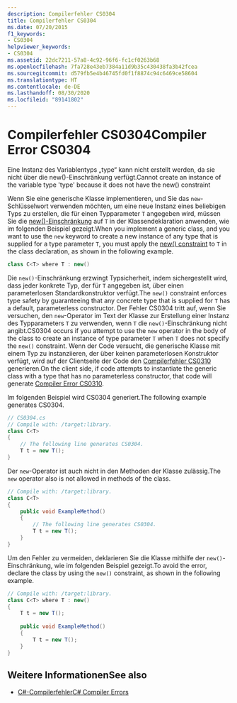 ```yaml
---
description: Compilerfehler CS0304
title: Compilerfehler CS0304
ms.date: 07/20/2015
f1_keywords:
- CS0304
helpviewer_keywords:
- CS0304
ms.assetid: 22dc7211-57a8-4c92-96f6-fc1cf0263b68
ms.openlocfilehash: 7fa728e43eb7384a11d9b35c430438fa3b42fcea
ms.sourcegitcommit: d579fb5e4b46745fd0f1f8874c94c6469ce58604
ms.translationtype: HT
ms.contentlocale: de-DE
ms.lasthandoff: 08/30/2020
ms.locfileid: "89141802"
---
```

# <a name="compiler-error-cs0304"></a><span data-ttu-id="56b76-103">Compilerfehler CS0304</span><span class="sxs-lookup"><span data-stu-id="56b76-103">Compiler Error CS0304</span></span>

<span data-ttu-id="56b76-104">Eine Instanz des Variablentyps „type“ kann nicht erstellt werden, da sie nicht über die new()-Einschränkung verfügt.</span><span class="sxs-lookup"><span data-stu-id="56b76-104">Cannot create an instance of the variable type 'type' because it does not have the new() constraint</span></span>  
  
 <span data-ttu-id="56b76-105">Wenn Sie eine generische Klasse implementieren, und Sie das `new`-Schlüsselwort verwenden möchten, um eine neue Instanz eines beliebigen Typs zu erstellen, die für einen Typparameter `T` angegeben wird, müssen Sie die [new()-Einschränkung](../keywords/new-constraint.md) auf `T` in der Klassendeklaration anwenden, wie im folgenden Beispiel gezeigt.</span><span class="sxs-lookup"><span data-stu-id="56b76-105">When you implement a generic class, and you want to use the `new` keyword to create a new instance of any type that is supplied for a type parameter `T`, you must apply the [new() constraint](../keywords/new-constraint.md) to `T` in the class declaration, as shown in the following example.</span></span>  
  
```csharp  
class C<T> where T : new()  
```  
  
 <span data-ttu-id="56b76-106">Die `new()`-Einschränkung erzwingt Typsicherheit, indem sichergestellt wird, dass jeder konkrete Typ, der für `T` angegeben ist, über einen parameterlosen Standardkonstruktor verfügt.</span><span class="sxs-lookup"><span data-stu-id="56b76-106">The `new()` constraint enforces type safety by guaranteeing that any concrete type that is supplied for `T` has a default, parameterless constructor.</span></span> <span data-ttu-id="56b76-107">Der Fehler CS0304 tritt auf, wenn Sie versuchen, den `new`-Operator im Text der Klasse zur Erstellung einer Instanz des Typparameters `T` zu verwenden, wenn `T` die `new()`-Einschränkung nicht angibt.</span><span class="sxs-lookup"><span data-stu-id="56b76-107">CS0304 occurs if you attempt to use the `new` operator in the body of the class to create an instance of type parameter `T` when `T` does not specify the `new()` constraint.</span></span> <span data-ttu-id="56b76-108">Wenn der Code versucht, die generische Klasse mit einem Typ zu instanziieren, der über keinen parameterlosen Konstruktor verfügt, wird auf der Clientseite der Code den [Compilerfehler CS0310](./cs0310.md) generieren.</span><span class="sxs-lookup"><span data-stu-id="56b76-108">On the client side, if code attempts to instantiate the generic class with a type that has no parameterless constructor, that code will generate [Compiler Error CS0310](./cs0310.md).</span></span>  
  
 <span data-ttu-id="56b76-109">Im folgenden Beispiel wird CS0304 generiert.</span><span class="sxs-lookup"><span data-stu-id="56b76-109">The following example generates CS0304.</span></span>  
  
```csharp  
// CS0304.cs  
// Compile with: /target:library.  
class C<T>  
{  
    // The following line generates CS0304.  
    T t = new T();  
}  
```  
  
 <span data-ttu-id="56b76-110">Der `new`-Operator ist auch nicht in den Methoden der Klasse zulässig.</span><span class="sxs-lookup"><span data-stu-id="56b76-110">The `new` operator also is not allowed in methods of the class.</span></span>  
  
```csharp  
// Compile with: /target:library.  
class C<T>  
{  
    public void ExampleMethod()  
    {  
        // The following line generates CS0304.  
        T t = new T();  
    }  
}  
```  
  
 <span data-ttu-id="56b76-111">Um den Fehler zu vermeiden, deklarieren Sie die Klasse mithilfe der `new()`-Einschränkung, wie im folgenden Beispiel gezeigt.</span><span class="sxs-lookup"><span data-stu-id="56b76-111">To avoid the error, declare the class by using the `new()` constraint, as shown in the following example.</span></span>  
  
```csharp  
// Compile with: /target:library.  
class C<T> where T : new()  
{  
    T t = new T();  
  
    public void ExampleMethod()  
    {  
        T t = new T();  
    }  
}  
```  
  
## <a name="see-also"></a><span data-ttu-id="56b76-112">Weitere Informationen</span><span class="sxs-lookup"><span data-stu-id="56b76-112">See also</span></span>

- [<span data-ttu-id="56b76-113">C#-Compilerfehler</span><span class="sxs-lookup"><span data-stu-id="56b76-113">C# Compiler Errors</span></span>](./index.md)
